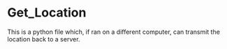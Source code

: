 # Get_Location
This is a python file which, if ran on a different computer, can transmit the location back to a server.
